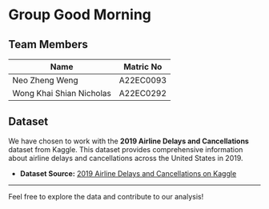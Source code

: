 # Group Good Morning

## Team Members

| Name                      | Matric No  |
|---------------------------|------------|
| Neo Zheng Weng            | A22EC0093  |
| Wong Khai Shian Nicholas  | A22EC0292  |

## Dataset

We have chosen to work with the **2019 Airline Delays and Cancellations** dataset from Kaggle. This dataset provides comprehensive information about airline delays and cancellations across the United States in 2019.

- **Dataset Source:** [2019 Airline Delays and Cancellations on Kaggle](https://www.kaggle.com/datasets/threnjen/2019-airline-delays-and-cancellations?resource=download)

---

Feel free to explore the data and contribute to our analysis!
